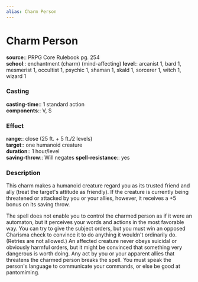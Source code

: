 ```yaml
---
alias: Charm Person
---
```


# Charm Person 

**source**:: PRPG Core Rulebook pg. 254  
**school**:: enchantment (charm) (mind-affecting)
**level**:: arcanist 1, bard 1, mesmerist 1, occultist 1, psychic 1, shaman 1, skald 1, sorcerer 1, witch 1, wizard 1

### Casting 

**casting-time**:: 1 standard action  
**components**:: V, S

### Effect 

**range**:: close (25 ft. + 5 ft./2 levels)  
**target**:: one humanoid creature  
**duration**:: 1 hour/level  
**saving-throw**:: Will negates
**spell-resistance**:: yes

### Description 

This charm makes a humanoid creature regard you as its trusted friend and ally (treat the target's attitude as friendly). If the creature is currently being threatened or attacked by you or your allies, however, it receives a +5 bonus on its saving throw.  
  
The spell does not enable you to control the charmed person as if it were an automaton, but it perceives your words and actions in the most favorable way. You can try to give the subject orders, but you must win an opposed Charisma check to convince it to do anything it wouldn't ordinarily do. (Retries are not allowed.) An affected creature never obeys suicidal or obviously harmful orders, but it might be convinced that something very dangerous is worth doing. Any act by you or your apparent allies that threatens the charmed person breaks the spell. You must speak the person's language to communicate your commands, or else be good at pantomiming.


